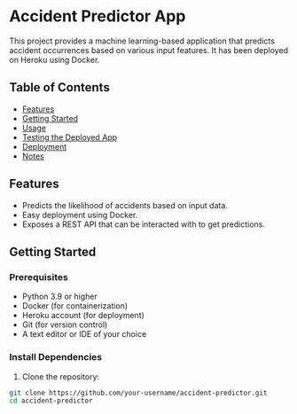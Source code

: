 # Accident Predictor App

This project provides a machine learning-based application that predicts accident occurrences based on various input features. It has been deployed on Heroku using Docker.

## Table of Contents

- [Features](#features)
- [Getting Started](#getting-started)
- [Usage](#usage)
- [Testing the Deployed App](#testing-the-deployed-app)
- [Deployment](#deployment)
- [Notes](#notes)

## Features

- Predicts the likelihood of accidents based on input data.
- Easy deployment using Docker.
- Exposes a REST API that can be interacted with to get predictions.

## Getting Started

### Prerequisites

- Python 3.9 or higher
- Docker (for containerization)
- Heroku account (for deployment)
- Git (for version control)
- A text editor or IDE of your choice

### Install Dependencies

1. Clone the repository:

```bash
git clone https://github.com/your-username/accident-predictor.git
cd accident-predictor
```